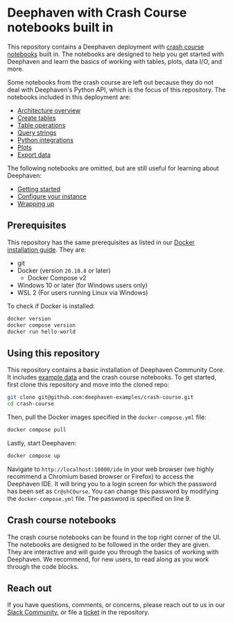 # Deephaven with Crash Course notebooks built in

This repository contains a Deephaven deployment with [crash course notebooks](https://deephaven.io/core/docs/tutorials/crash-course/) built in. The notebooks are designed to help you get started with Deephaven and learn the basics of working with tables, plots, data I/O, and more.

Some notebooks from the crash course are left out because they do not deal with Deephaven's Python API, which is the focus of this repository. The notebooks included in this deployment are:

- [Architecture overview](https://deephaven.io/core/docs/tutorials/crash-course/architecture-overview/)
- [Create tables](https://deephaven.io/core/docs/tutorials/crash-course/create-tables/)
- [Table operations](https://deephaven.io/core/docs/tutorials/crash-course/table-ops/)
- [Query strings](https://deephaven.io/core/docs/tutorials/crash-course/query-strings/)
- [Python integrations](https://deephaven.io/core/docs/tutorials/crash-course/py-integrations/)
- [Plots](https://deephaven.io/core/docs/tutorials/crash-course/plots/)
- [Export data](https://deephaven.io/core/docs/tutorials/crash-course/export-data/)

The following notebooks are omitted, but are still useful for learning about Deephaven:

- [Getting started](https://deephaven.io/core/docs/tutorials/crash-course/get-started/)
- [Configure your instance](https://deephaven.io/core/docs/tutorials/crash-course/configure/)
- [Wrapping up](https://deephaven.io/core/docs/tutorials/crash-course/crash-course-wrap-up/)

## Prerequisites

This repository has the same prerequisites as listed in our [Docker installation guide](https://deephaven.io/core/docs/tutorials/docker-install/#prerequisites). They are:

- git
- Docker (version `20.10.8` or later)
  - Docker Compose v2
- Windows 10 or later (for Windows users only)
- WSL 2 (For users running Linux via Windows)

To check if Docker is installed:

```sh
docker version
docker compose version
docker run hello-world
```

## Using this repository

This repository contains a basic installation of Deephaven Community Core. It includes [example data](https://github.com/deephaven/examples) and the crash course notebooks. To get started, first clone this repository and move into the cloned repo:

```sh
git clone git@github.com:deephaven-examples/crash-course.git
cd crash-course
```

Then, pull the Docker images specified in the `docker-compose.yml` file:

```sh
docker compose pull
```

Lastly, start Deephaven:

```sh
docker compose up
```

Navigate to `http://localhost:10000/ide` in your web browser (we highly recommend a Chromium based browser or Firefox) to access the Deephaven IDE. It will bring you to a login screen for which the password has been set as `Cr@shC0urse`. You can change this password by modifying the `docker-compose.yml` file. The password is specified on line 9.

## Crash course notebooks

The crash course notebooks can be found in the top right corner of the UI. The notebooks are designed to be followed in the order they are given. They are interactive and will guide you through the basics of working with Deephaven. We recommend, for new users, to read along as you work through the code blocks.

## Reach out

If you have questions, comments, or concerns, please reach out to us in our [Slack Community](https://deephaven.io/slack), or file a [ticket](https://github.com/deephaven-examples/crash-course/issues/new) in the repository.